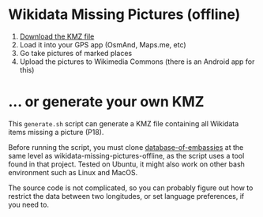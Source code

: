 # Wikidata Missing Pictures (offline)

1. [Download the KMZ file](https://drive.google.com/drive/folders/0B-SI__O0UX9oeHBQQ0JNVkJaQU0?usp=sharing)
2. Load it into your GPS app (OsmAnd, Maps.me, etc)
3. Go take pictures of marked places
4. Upload the pictures to Wikimedia Commons (there is an Android app for this)

# ... or generate your own KMZ

This `generate.sh` script can generate a KMZ file containing all Wikidata items missing a picture (P18).

Before running the script, you must clone [database-of-embassies](https://github.com/nicolas-raoul/database-of-embassies) at the same level as wikidata-missing-pictures-offline, as the script uses a tool found in that project. Tested on Ubuntu, it might also work on other bash environment such as Linux and MacOS.

The source code is not complicated, so you can probably figure out how to restrict the data between two longitudes, or set language preferences, if you need to.
